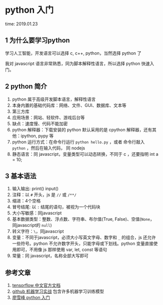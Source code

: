 # python 入门

time: 2019.01.23

## 1 为什么要学习python

学习人工智能，开发语言可以选择 c, c++, python，当然选择 python 了

我对 javascript 语言非常熟悉，同为脚本解释性语言，所以选择 python 快速入门。

## 2 python 简介

1. python 属于高级开发脚本语言，解释性语言
2. 本身内置的基础代码库：网络、文件、GUI、数据库、文本等
3. 第三方库
4. 应用场景：网站、轻软件、游戏后台等
5. 缺点：速度慢、代码不能加密
6. python 解释器：下载安装的 python 默认采用的是 cpython 解释器，还有其他：ipython, pypy 等
7. python 运行方式：在命令行运行 `python hello.py` ，或者 命令行敲入 `python` ，然后在输入代码， 同 nodejs
8. 静态语言：同 javascript，变量类型可以动态转换，不同于 c ，还要指明 int a = 10;

## 3 基本语法

1. 输入输出: print() input()
2. 注释：以 `#` 开头，js 是 `//` 或 `/**/`
3. 缩进：4个空格
4. 冒号结尾: 以 `:` 结尾的语句，被视为一个代码块
5. 大小写敏感：同javascript
6. 基本数据类型：整数、浮点数、字符串、布尔值(True, False)、空值(`None`，同javascript的 `null`)
7. 转义字符：`\`，同javascript
8. 变量：不同于javascript，必须大小写英文字母、数字和 `_` 的组合，js 还允许一些符号。python 不允许数字开头，只能字母或下划线。python 变量直接使用即可，不用像 js 那样使用 var, let, const 等语句
9. 常量：同 javascript，名称全部大写即可

## 参考文章

1. [tensorflow 中文官方文档](http://www.tensorfly.cn/tfdoc/get_started/introduction.html)
2. [github 机器学习实战](https://github.com/apachecn/AiLearning) 包含许多机器学习训练模型
3. [廖雪峰 python 入门](https://www.liaoxuefeng.com/wiki/0014316089557264a6b348958f449949df42a6d3a2e542c000)
